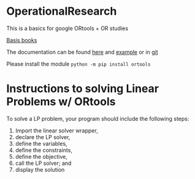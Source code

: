 # OperationalResearch
This is a basics for google ORtools + OR studies

[Basis books](https://web.mit.edu/dimitrib/www/netbook_Full_Book_NEW.pdf)

The documentation can be found [here](https://developers.google.com/optimization/examples) and [example](https://developers.google.com/optimization/lp/lp_example) or in [git](https://github.com/google/or-tools/blob/stable/ortools/linear_solver/samples/linear_programming_example.py)

Please install the module
`python -m pip install ortools`

# Instructions to solving Linear Problems w/ ORtools

To solve a LP problem, your program should include the following steps:

1. Import the linear solver wrapper,
2. declare the LP solver,
3. define the variables,
4. define the constraints,
5. define the objective,
6. call the LP solver; and
7. display the solution